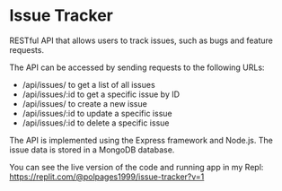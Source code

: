 # Issue Tracker
RESTful API that allows users to track issues, such as bugs and feature requests.

The API can be accessed by sending requests to the following URLs:

- /api/issues/ to get a list of all issues
- /api/issues/:id to get a specific issue by ID
- /api/issues/ to create a new issue
- /api/issues/:id to update a specific issue
- /api/issues/:id to delete a specific issue

The API is implemented using the Express framework and Node.js. The issue data is stored in a MongoDB database.

You can see the live version of the code and running app in my Repl: https://replit.com/@polpages1999/issue-tracker?v=1
